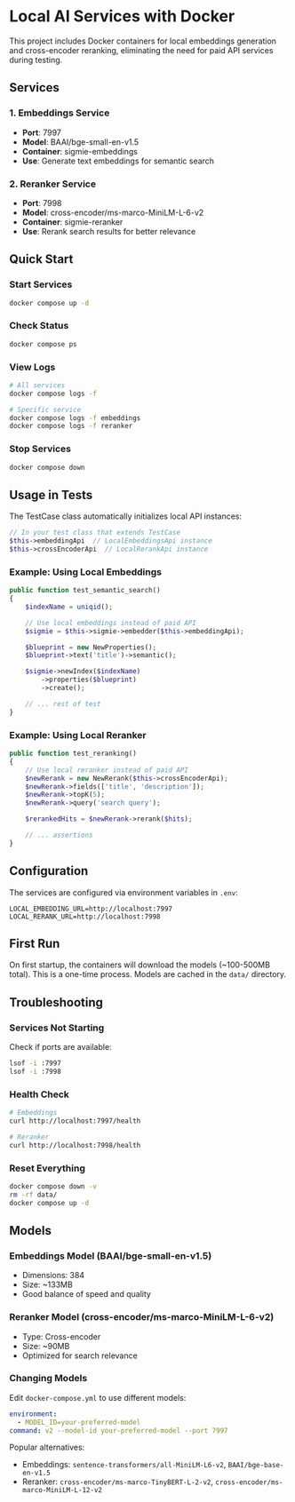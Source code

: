 # Local AI Services with Docker

This project includes Docker containers for local embeddings generation and cross-encoder reranking, eliminating the need for paid API services during testing.

## Services

### 1. Embeddings Service
- **Port**: 7997
- **Model**: BAAI/bge-small-en-v1.5
- **Container**: sigmie-embeddings
- **Use**: Generate text embeddings for semantic search

### 2. Reranker Service
- **Port**: 7998
- **Model**: cross-encoder/ms-marco-MiniLM-L-6-v2
- **Container**: sigmie-reranker
- **Use**: Rerank search results for better relevance

## Quick Start

### Start Services

```bash
docker compose up -d
```

### Check Status

```bash
docker compose ps
```

### View Logs

```bash
# All services
docker compose logs -f

# Specific service
docker compose logs -f embeddings
docker compose logs -f reranker
```

### Stop Services

```bash
docker compose down
```

## Usage in Tests

The TestCase class automatically initializes local API instances:

```php
// In your test class that extends TestCase
$this->embeddingApi  // LocalEmbeddingsApi instance
$this->crossEncoderApi  // LocalRerankApi instance
```

### Example: Using Local Embeddings

```php
public function test_semantic_search()
{
    $indexName = uniqid();

    // Use local embeddings instead of paid API
    $sigmie = $this->sigmie->embedder($this->embeddingApi);

    $blueprint = new NewProperties();
    $blueprint->text('title')->semantic();

    $sigmie->newIndex($indexName)
        ->properties($blueprint)
        ->create();

    // ... rest of test
}
```

### Example: Using Local Reranker

```php
public function test_reranking()
{
    // Use local reranker instead of paid API
    $newRerank = new NewRerank($this->crossEncoderApi);
    $newRerank->fields(['title', 'description']);
    $newRerank->topK(5);
    $newRerank->query('search query');

    $rerankedHits = $newRerank->rerank($hits);

    // ... assertions
}
```

## Configuration

The services are configured via environment variables in `.env`:

```env
LOCAL_EMBEDDING_URL=http://localhost:7997
LOCAL_RERANK_URL=http://localhost:7998
```

## First Run

On first startup, the containers will download the models (~100-500MB total). This is a one-time process. Models are cached in the `data/` directory.

## Troubleshooting

### Services Not Starting

Check if ports are available:
```bash
lsof -i :7997
lsof -i :7998
```

### Health Check

```bash
# Embeddings
curl http://localhost:7997/health

# Reranker
curl http://localhost:7998/health
```

### Reset Everything

```bash
docker compose down -v
rm -rf data/
docker compose up -d
```

## Models

### Embeddings Model (BAAI/bge-small-en-v1.5)
- Dimensions: 384
- Size: ~133MB
- Good balance of speed and quality

### Reranker Model (cross-encoder/ms-marco-MiniLM-L-6-v2)
- Type: Cross-encoder
- Size: ~90MB
- Optimized for search relevance

### Changing Models

Edit `docker-compose.yml` to use different models:

```yaml
environment:
  - MODEL_ID=your-preferred-model
command: v2 --model-id your-preferred-model --port 7997
```

Popular alternatives:
- Embeddings: `sentence-transformers/all-MiniLM-L6-v2`, `BAAI/bge-base-en-v1.5`
- Reranker: `cross-encoder/ms-marco-TinyBERT-L-2-v2`, `cross-encoder/ms-marco-MiniLM-L-12-v2`
